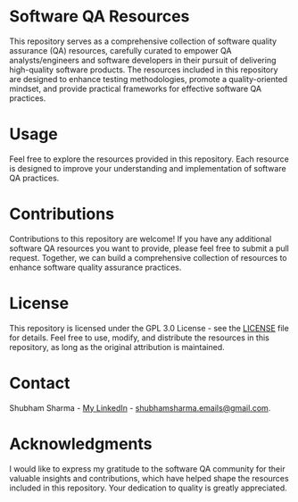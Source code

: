 # Software QA Resources

This repository serves as a comprehensive collection of software quality assurance (QA) resources, carefully curated to empower QA analysts/engineers and software developers in their pursuit of delivering high-quality software products. The resources included in this repository are designed to enhance testing methodologies, promote a quality-oriented mindset, and provide practical frameworks for effective software QA practices.

# Usage

Feel free to explore the resources provided in this repository. Each resource is designed to improve your understanding and implementation of software QA practices. 

# Contributions

Contributions to this repository are welcome! If you have any additional software QA resources you want to provide, please feel free to submit a pull request. Together, we can build a comprehensive collection of resources to enhance software quality assurance practices.

# License

This repository is licensed under the GPL 3.0 License - see the [LICENSE](LICENSE) file for details. Feel free to use, modify, and distribute the resources in this repository, as long as the original attribution is maintained.

# Contact

Shubham Sharma - [My LinkedIn](https://www.linkedin.com/in/sharma-it/) - shubhamsharma.emails@gmail.com.

# Acknowledgments

I would like to express my gratitude to the software QA community for their valuable insights and contributions, which have helped shape the resources included in this repository. Your dedication to quality is greatly appreciated.
